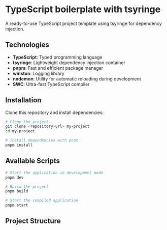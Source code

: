 # TypeScript boilerplate with tsyringe

A ready-to-use TypeScript project template using tsyringe for dependency injection.

## Technologies

- **TypeScript**: Typed programming language
- **tsyringe**: Lightweight dependency injection container
- **pnpm**: Fast and efficient package manager
- **winston**: Logging library
- **nodemon**: Utility for automatic reloading during development
- **SWC**: Ultra-fast TypeScript compiler

## Installation

Clone this repository and install dependencies:

```bash
# Clone the project
git clone <repository-url> my-project
cd my-project

# Install dependencies with pnpm
pnpm install
```

## Available Scripts

```bash
# Start the application in development mode
pnpm dev

# Build the project
pnpm build

# Start the compiled application
pnpm start
```

## Project Structure


